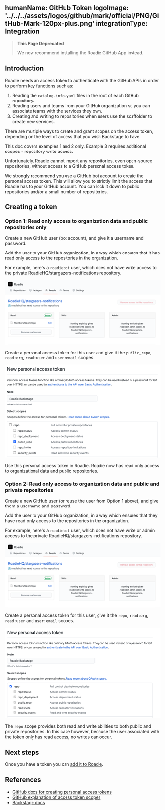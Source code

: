 humanName: GitHub Token
logoImage: '../../../assets/logos/github/mark/official/PNG/GitHub-Mark-120px-plus.png'
integrationType: Integration
---


> **This Page Deprecated**
>
> We now recommend installing the Roadie GitHub App instead.

## Introduction

Roadie needs an access token to authenticate with the GitHub APIs in order to perform key functions such as:

1. Reading the `catalog-info.yaml` files in the root of each GitHub repository.
2. Reading users and teams from your GitHub organization so you can associate teams with the services they own.
3. Creating and writing to repositories when users use the scaffolder to create new services.

There are multiple ways to create and grant scopes on the access token, depending on the level of access that you wish Backstage to have.

This doc covers examples 1 and 2 only. Example 3 requires additional scopes - repository write access.

Unfortunately, Roadie cannot import any repositories, even open-source repositories, without access to a GitHub personal access token.

We strongly recommend you use a GitHub bot account to create the personal access token. This will allow you to strictly limit the access that Roadie has to your GitHub account. You can lock it down to public repositories and/or a small number of repositories.

## Creating a token

### Option 1: Read only access to organization data and public repositories only

Create a new GitHub user (bot account), and give it a username and password.

Add the user to your GitHub organization, in a way which ensures that it has read only access to the repositories in the organization.

For example, here's a `roadiebot` user, which does not have write access to the private RoadieHQ/stargazers-notifications repository.

![GitHub screen showing that the roadiebot user has read access to only one repository](./roadiebot-no-write-access.png)

Create a personal access token for this user and give it the `public_repo`, `read:org`, `read:user` and `user:email` scopes.

![GitHub screen with the public_repo scope checkbox checked and all other checkboxes unchecked](./public-repos-only.png)

Use this personal access token in Roadie. Roadie now has read only access to organizational data and public repositories.

### Option 2: Read only access to organization data and public and private repositories

Create a new GitHub user (or reuse the user from Option 1 above), and give them a username and password.

Add the user to your GitHub organization, in a way which ensures that they have read only access to the repositories in the organization.

For example, here's a `roadiebot` user, which does not have write or admin access to the private RoadieHQ/stargazers-notifications repository.

![GitHub screen showing that the roadiebot user has read access to only one repository](./roadiebot-no-write-access.png)

Create a personal access token for this user, give it the `repo`, `read:org`, `read:user` and `user:email` scopes.

![GitHub screen with the repo scope checkbox checked and all other checkboxes unchecked](./repo-scope.png)

The `repo` scope provides both read and write abilities to both public and private repositories. In this case however, because the user associated with the token only has read access, no writes can occur.

## Next steps

Once you have a token you can [add it to Roadie](../../getting-started/install-github-app/).

## References

- [GitHub docs for creating personal access tokens](https://docs.github.com/en/github/authenticating-to-github/creating-a-personal-access-token)
- [GitHub explanation of access token scopes](https://docs.github.com/en/developers/apps/scopes-for-oauth-apps)
- [Backstage docs](https://backstage.io/docs/integrations/github/locations)

